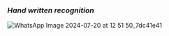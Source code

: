 ### *Hand written recognition*

![WhatsApp Image 2024-07-20 at 12 51 50_7dc41e41](https://github.com/user-attachments/assets/66ac2bc0-366d-4c00-b35b-0cf97555c1e5)

